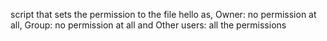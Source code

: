 script that sets the permission to the file hello as, Owner: no permission at all, Group: no permission at all and Other users: all the permissions
